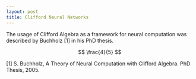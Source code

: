 ```yaml
---
layout: post
title: Clifford Neural Networks
---
```


The usage of Clifford Algebra as a framework for neural computation was described by Buchholz [1] in his PhD thesis.  


$$
\frac{4}{5}
$$


[1] S. Buchholz, A Theory of Neural Computation with Clifford Algebra. PhD Thesis, 2005.

